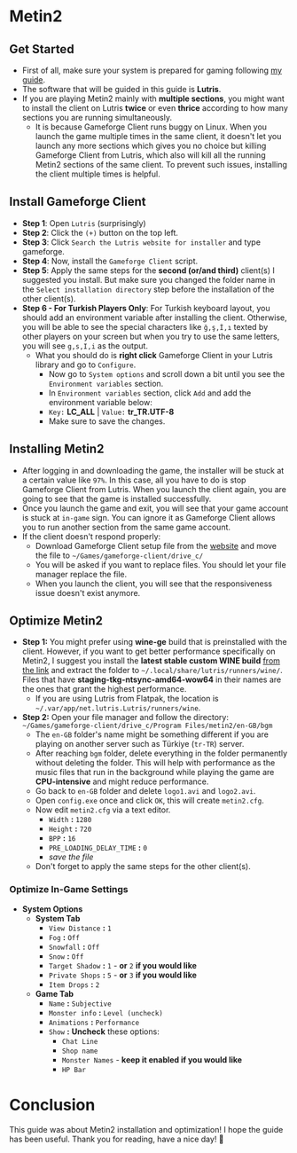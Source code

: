 # Metin2
## Get Started
- First of all, make sure your system is prepared for gaming following [my guide](https://github.com/cutiepenguins/Linux-Gaming-Guide).
- The software that will be guided in this guide is **Lutris**.
- If you are playing Metin2 mainly with **multiple sections**, you might want to install the client on Lutris **twice** or even **thrice** according to how many sections you are running simultaneously.
    - It is because Gameforge Client runs buggy on Linux. When you launch the game multiple times in the same client, it doesn't let you launch any more sections which gives you no choice but killing Gameforge Client from Lutris, which also will kill all the running Metin2 sections of the same client. To prevent such issues, installing the client multiple times is helpful. 
## Install Gameforge Client
- **Step 1**: Open `Lutris` (surprisingly)
- **Step 2**: Click the `(+)` button on the top left.
- **Step 3**: Click `Search the Lutris website for installer` and type gameforge.
- **Step 4**: Now, install the `Gameforge Client` script.
- **Step 5**: Apply the same steps for the **second (or/and third)** client(s) I suggested you install. But make sure you changed the folder name in the `Select installation directory` step before the installation of the other client(s).
- **Step 6 - For Turkish Players Only**: For Turkish keyboard layout, you should add an environment variable after installing the client. Otherwise, you will be able to see the special characters like `ğ,ş,İ,ı` texted by other players on your screen but when you try to use the same letters, you will see `g,s,I,i` as the output.
    - What you should do is **right click** Gameforge Client in your Lutris library and go to `Configure`.
        - Now go to `System options` and scroll down a bit until you see the `Environment variables` section.
        - In `Environment variables` section, click `Add` and add the environment variable below:
        - `Key:` **LC_ALL** | `Value:` **tr_TR.UTF-8**
        - Make sure to save the changes.
## Installing Metin2
- After logging in and downloading the game, the installer will be stuck at a certain value like `97%`. In this case, all you have to do is stop Gameforge Client from Lutris. When you launch the client again, you are going to see that the game is installed successfully.
- Once you launch the game and exit, you will see that your game account is stuck at `in-game` sign. You can ignore it as Gameforge Client allows you to run another section from the same game account.
- If the client doesn't respond properly:
    - Download Gameforge Client setup file from the [website](https://gameforge.com/en-US/download) and move the file to `~/Games/gameforge-client/drive_c/`
    - You will be asked if you want to replace files. You should let your file manager replace the file.
    - When you launch the client, you will see that the responsiveness issue doesn't exist anymore.
## Optimize Metin2
- **Step 1:** You might prefer using **wine-ge** build that is preinstalled with the client. However, if you want to get better performance specifically on Metin2, I suggest you install the **latest stable custom WINE build** [from the link](https://github.com/Kron4ek/Wine-Builds/releases) and extract the folder to `~/.local/share/lutris/runners/wine/`. Files that have **staging-tkg-ntsync-amd64-wow64** in their names are the ones that grant the highest performance.
    - If you are using Lutris from Flatpak, the location is `~/.var/app/net.lutris.Lutris/runners/wine`.
- **Step 2:** Open your file manager and follow the directory:
`~/Games/gameforge-client/drive_c/Program Files/metin2/en-GB/bgm`
    - The `en-GB` folder's name might be something different if you are playing on another server such as Türkiye (`tr-TR`) server.
    - After reaching `bgm` folder, delete everything in the folder permanently without deleting the folder. This will help with performance as the music files that run in the background while playing the game are **CPU-intensive** and might reduce performance.
    - Go back to `en-GB` folder and delete `logo1.avi` and `logo2.avi`.
    - Open `config.exe` once and click `OK`, this will create `metin2.cfg`.
    - Now edit `metin2.cfg` via a text editor.
        - `Width` **:** `1280`
        - `Height` **:** `720`
        - `BPP` **:** `16`
        - `PRE_LOADING_DELAY_TIME` **:** `0`
        - *save the file*
    - Don't forget to apply the same steps for the other client(s).
### Optimize In-Game Settings
- **System Options**
  - **System Tab**
    - `View Distance` **:** `1`
    - `Fog` **:** `Off`
    - `Snowfall` **:** `Off`
    - `Snow` **:** `Off`
    - `Target Shadow` **:** `1` - **or** `2` **if you would like**
    - `Private Shops` **:** `5` - **or** `3` **if you would like**
    - `Item Drops` **:** `2`
  - **Game Tab**
    - `Name` **:** `Subjective`
    - `Monster info` **:** `Level (uncheck)`
    - `Animations` **:** `Performance`
    - `Show` **:** **Uncheck** these options:
      - `Chat Line`
      - `Shop name`
      - `Monster Names` - **keep it enabled if you would like**
      - `HP Bar`
# Conclusion
This guide was about Metin2 installation and optimization! I hope the guide has been useful. Thank you for reading, have a nice day! 🐧
